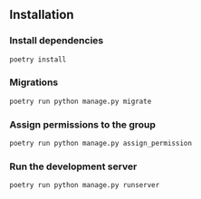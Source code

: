## Installation

### Install dependencies

```bash
poetry install
```

### Migrations

```bash
poetry run python manage.py migrate
```

### Assign permissions to the group

```bash
poetry run python manage.py assign_permission
```

### Run the development server

```bash
poetry run python manage.py runserver
```
